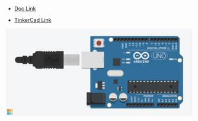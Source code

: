 - [Doc Link](https://docs.arduino.cc/built-in-examples/basics/BareMinimum/)

- [TinkerCad Link](https://www.tinkercad.com/things/4ywsPqWhQ1g-built-in-examplesbasicsbareminimumcodeneeded)

![Circuit](built-in-examples_basics_BareMinimumCodeNeeded_.png)